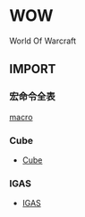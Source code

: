 # WOW
World Of Warcraft


## IMPORT 

### 宏命令全表

[macro](https://bbs.nga.cn/read.php?tid=2329476&fpage=1)

### Cube

- [Cube](./Cube)

### IGAS

- [IGAS](./IGAS)